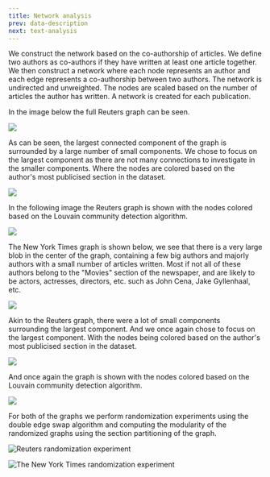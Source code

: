 ```yaml
---
title: Network analysis
prev: data-description
next: text-analysis
---
```


We construct the network based on the co-authorship of articles. We define two authors as co-authors if they have written at least one article together. We then construct a network where each node represents an author and each edge represents a co-authorship between two authors. The network is undirected and unweighted. The nodes are scaled based on the number of articles the author has written. A network is created for each publication.

In the image below the full Reuters graph can be seen.

![](/images/reuters0.png)

As can be seen, the largest connected component of the graph is surrounded by a large number of small components. We chose to focus on the largest component as there are not many connections to investigate in the smaller components.
Where the nodes are colored based on the author's most publicised section in the dataset.

![](/images/reuters1.png)

In the following image the Reuters graph is shown with the nodes colored based on the Louvain community detection algorithm.

![](/images/reuters2.png)

The New York Times graph is shown below, we see that there is a very large blob in the center of the graph,
containing a few big authors and majorly authors with a small number of articles written.
Most if not all of these authors belong to the "Movies" section of the newspaper, and are likely to be actors, actresses, directors, etc. such as John Cena, Jake Gyllenhaal, etc.

![](/images/nyt0.png)

Akin to the Reuters graph, there were a lot of small components surrounding the largest component. And we once again chose to focus on the largest component.
With the nodes being colored based on the author's most publicised section in the dataset.

![](/images/nyt1.png)

And once again the graph is shown with the nodes colored based on the Louvain community detection algorithm.

![](images/nyt2.png)

For both of the graphs we perform randomization experiments using the double edge swap algorithm and computing the modularity of the randomized graphs using the section partitioning of the graph.

![Reuters randomization experiment](images/reuters_mod.png)

![The New York Times randomization experiment](images/nyt_mod.png)